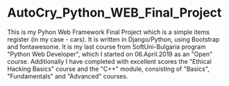 # AutoCry_Python_WEB_Final_Project
This is my Pyhon Web Framework Final Project
which is a simple items register (in my case - cars). It is written in Django/Python, using Bootstrap and fontawesome. 
It is my last course from SoftUni-Bulgaria program "Python Web Developer",
which I started on 06.April.2019 as an "Open" course.
Additionally I have completed with excellent scores the "Ethical Hacking Basics" course and 
the "C++" module, consisting of "Basics", "Fundamentals" and "Advanced" courses.
